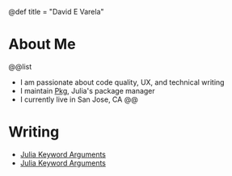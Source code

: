 @def title = "David E Varela"

# About Me

@@list
- I am passionate about code quality, UX, and technical writing
- I maintain [Pkg](https://github.com/JuliaLang/Pkg.jl), Julia's package manager
- I currently live in San Jose, CA
@@

# Writing

- [Julia Keyword Arguments](/pub/julia_keyword_arguments.html)
- [Julia Keyword Arguments](/pub/julia_keyword_arguments.html)
